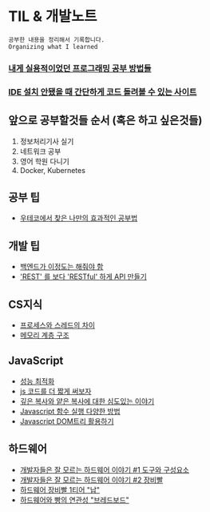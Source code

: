 # TIL & 개발노트

```
공부한 내용을 정리해서 기록합니다.
Organizing what I learned
```

### [내게 실용적이었던 프로그래밍 공부 방법들](https://velog.io/@city7310/%EB%82%B4%EA%B0%80-%EA%B3%B5%EB%B6%80%ED%95%98%EB%8A%94-%EB%B0%A9%EC%8B%9D)

### [IDE 설치 안됐을 때 간단하게 코드 돌려볼 수 있는 사이트](https://www.tutorialspoint.com/codingground.htm)

## 앞으로 공부할것들 순서 (혹은 하고 싶은것들)

1. 정보처리기사 실기
2. 네트워크 공부
3. 영어 학원 다니기
4. Docker, Kubernetes

## 공부 팁

- [우테코에서 찾은 나만의 효과적인 공부법](https://velog.io/@taehee-kim-dev/%EC%9A%B0%ED%85%8C%EC%BD%94%EC%97%90%EC%84%9C-%EC%B0%BE%EC%9D%80-%EB%82%98%EB%A7%8C%EC%9D%98-%ED%9A%A8%EA%B3%BC%EC%A0%81%EC%9D%B8-%EA%B3%B5%EB%B6%80%EB%B2%95)

## 개발 팁

- [백엔드가 이정도는 해줘야 함](https://velog.io/@city7310/%EB%B0%B1%EC%97%94%EB%93%9C%EA%B0%80-%EC%9D%B4%EC%A0%95%EB%8F%84%EB%8A%94-%ED%95%B4%EC%A4%98%EC%95%BC-%ED%95%A8-1.-%EC%BB%A8%ED%85%90%EC%B8%A0%EC%9D%98-%EB%8F%99%EA%B8%B0%EC%99%80-%EA%B0%9C%EC%9A%94)
- ['REST' 를 보다 'RESTful' 하게 API 만들기](https://pronist.tistory.com/146)

## CS지식

- [프로세스와 스레드의 차이](https://velog.io/@raejoonee/%ED%94%84%EB%A1%9C%EC%84%B8%EC%8A%A4%EC%99%80-%EC%8A%A4%EB%A0%88%EB%93%9C%EC%9D%98-%EC%B0%A8%EC%9D%B4)
- [메모리 계층 구조](https://velog.io/@ckstn0777/%EC%BB%B4%ED%93%A8%ED%84%B0%EA%B5%AC%EC%A1%B0-75yk3fno)

## JavaScript

- [성능 최적화](https://ui.toast.com/fe-guide/ko_PERFORMANCE)
- [js 코드를 더 짧게 써보자](https://velog.io/@gicomong/js%EB%A5%BC-%EB%8D%94-%EC%A7%A7%EA%B2%8C-%EC%8D%A8%EB%B3%B4%EC%9E%90)
- [깊은 복사와 얕은 복사에 대한 심도있는 이야기](https://medium.com/watcha/%EA%B9%8A%EC%9D%80-%EB%B3%B5%EC%82%AC%EC%99%80-%EC%96%95%EC%9D%80-%EB%B3%B5%EC%82%AC%EC%97%90-%EB%8C%80%ED%95%9C-%EC%8B%AC%EB%8F%84%EC%9E%88%EB%8A%94-%EC%9D%B4%EC%95%BC%EA%B8%B0-2f7d797e008a)
- [Javascript 함수 실행 다양한 방법](http://milooy.github.io/TIL/JavaScript/javascript-run-function.html#load)
- [Javascript DOM트리 활용하기](http://milooy.github.io/TIL/JavaScript/DOM.html#_1-%E1%84%8B%E1%85%AD%E1%84%89%E1%85%A9%E1%84%8B%E1%85%A6-%E1%84%8C%E1%85%A5%E1%86%B8%E1%84%80%E1%85%B3%E1%86%AB%E1%84%92%E1%85%A1%E1%84%80%E1%85%B5)

## 하드웨어

- [개발자들은 잘 모르는 하드웨어 이야기 #1 도구와 구성요소](https://velog.io/@jkd1/%EA%B0%9C%EB%B0%9C%EC%9E%90%EB%93%A4%EC%9D%80-%EC%9E%98-%EB%AA%A8%EB%A5%B4%EB%8A%94-%ED%95%98%EB%93%9C%EC%9B%A8%EC%96%B4-%EC%9D%B4%EC%95%BC%EA%B8%B0-1-%EB%8F%84%EA%B5%AC%EC%99%80-%EA%B5%AC%EC%84%B1%EC%9A%94%EC%86%8C)
- [개발자들은 잘 모르는 하드웨어 이야기 #2 장비빨](https://velog.io/@jkd1/%EA%B0%9C%EB%B0%9C%EC%9E%90%EB%93%A4%EC%9D%80-%EC%9E%98-%EB%AA%A8%EB%A5%B4%EB%8A%94-%ED%95%98%EB%93%9C%EC%9B%A8%EC%96%B4-%EC%9D%B4%EC%95%BC%EA%B8%B0-2-%EC%9E%A5%EB%B9%84%EB%B9%A8-%ED%83%80%EB%8A%94%EB%B2%95)
- [하드웨어 장비빨 1티어 "납"](https://velog.io/@jkd1/%ED%95%98%EB%93%9C%EC%9B%A8%EC%96%B4-%EC%9E%A5%EB%B9%84%EB%B9%A8-1%ED%8B%B0%EC%96%B4-%EB%82%A9)
- [하드웨어와 빵의 연관성 "브레드보드"](https://velog.io/@jkd1/%ED%95%98%EB%93%9C%EC%9B%A8%EC%96%B4%EC%99%80-%EB%B9%B5%EC%9D%98-%EC%97%B0%EA%B4%80%EC%84%B1-%EB%B8%8C%EB%A0%88%EB%93%9C%EB%B3%B4%EB%93%9C)
